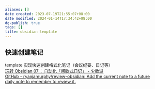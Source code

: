 ```yaml
---
aliases: []
date created: 2023-07-19T21:55:07+08:00
date modified: 2024-01-14T17:34:42+08:00
dg-publish: true
tags: []
title: obsidian template
---
```


## 快速创建笔记
template 实现快速创建格式化笔记（会议纪要、日记等）  
[玩转 Obsidian 07 ：自动化「间歇式日记」 - 少数派](https://sspai.com/post/69982)  
[GitHub - ryanjamurphy/review-obsidian: Add the current note to a future daily note to remember to review it.](https://github.com/ryanjamurphy/review-obsidian)